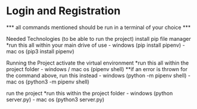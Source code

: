 # Login and Registration

*** all commands mentioned should be run in a terminal of your choice ***

Needed Technologies (to be able to run the project)
  install pip file manager
  *run this all within your main drive of use
    - windows (pip install pipenv)
    - mac os (pip3 install pipenv)

Running the Project
  activate the virtual environment
  *run this all within the project folder
    - windows / mac os (pipenv shell)
  **if an error is thrown for the command above, run this instead
    - windows (python -m pipenv shell)
    - mac os (python3 -m pipenv shell)
    
  run the project
  *run this within the project folder
    - windows (python server.py)
    - mac os (python3 server.py)